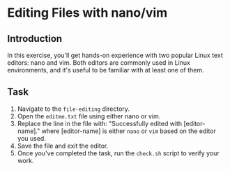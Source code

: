 # Editing Files with nano/vim

## Introduction

In this exercise, you'll get hands-on experience with two popular Linux text editors: nano and vim. Both editors are commonly used in Linux environments, and it's useful to be familiar with at least one of them.

## Task

1. Navigate to the `file-editing` directory.
2. Open the `editme.txt` file using either nano or vim.
3. Replace the line in the file with: "Successfully edited with [editor-name]." where [editor-name] is either `nano` or `vim` based on the editor you used.
4. Save the file and exit the editor.
5. Once you've completed the task, run the `check.sh` script to verify your work.
